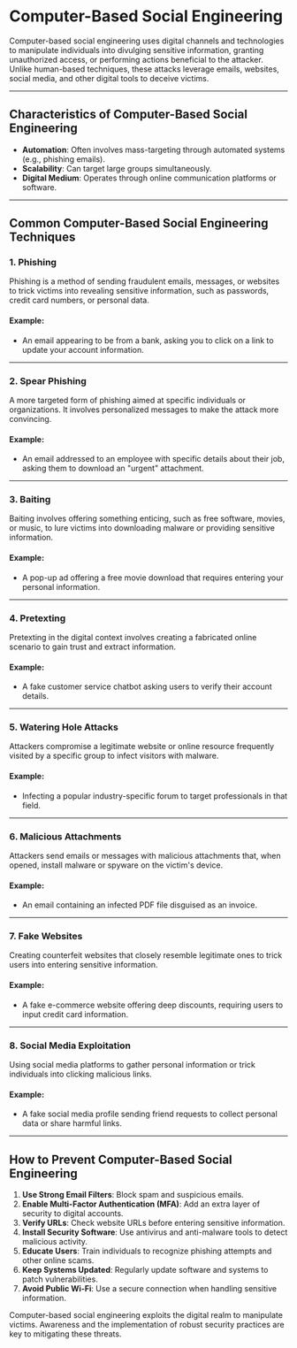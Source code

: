 # Computer-Based Social Engineering

Computer-based social engineering uses digital channels and technologies to manipulate individuals into divulging sensitive information, granting unauthorized access, or performing actions beneficial to the attacker. Unlike human-based techniques, these attacks leverage emails, websites, social media, and other digital tools to deceive victims.

---

## Characteristics of Computer-Based Social Engineering
- **Automation**: Often involves mass-targeting through automated systems (e.g., phishing emails).
- **Scalability**: Can target large groups simultaneously.
- **Digital Medium**: Operates through online communication platforms or software.

---

## Common Computer-Based Social Engineering Techniques

### 1. **Phishing**
Phishing is a method of sending fraudulent emails, messages, or websites to trick victims into revealing sensitive information, such as passwords, credit card numbers, or personal data.

#### Example:
- An email appearing to be from a bank, asking you to click on a link to update your account information.

---

### 2. **Spear Phishing**
A more targeted form of phishing aimed at specific individuals or organizations. It involves personalized messages to make the attack more convincing.

#### Example:
- An email addressed to an employee with specific details about their job, asking them to download an "urgent" attachment.

---

### 3. **Baiting**
Baiting involves offering something enticing, such as free software, movies, or music, to lure victims into downloading malware or providing sensitive information.

#### Example:
- A pop-up ad offering a free movie download that requires entering your personal information.

---

### 4. **Pretexting**
Pretexting in the digital context involves creating a fabricated online scenario to gain trust and extract information.

#### Example:
- A fake customer service chatbot asking users to verify their account details.

---

### 5. **Watering Hole Attacks**
Attackers compromise a legitimate website or online resource frequently visited by a specific group to infect visitors with malware.

#### Example:
- Infecting a popular industry-specific forum to target professionals in that field.

---

### 6. **Malicious Attachments**
Attackers send emails or messages with malicious attachments that, when opened, install malware or spyware on the victim's device.

#### Example:
- An email containing an infected PDF file disguised as an invoice.

---

### 7. **Fake Websites**
Creating counterfeit websites that closely resemble legitimate ones to trick users into entering sensitive information.

#### Example:
- A fake e-commerce website offering deep discounts, requiring users to input credit card information.

---

### 8. **Social Media Exploitation**
Using social media platforms to gather personal information or trick individuals into clicking malicious links.

#### Example:
- A fake social media profile sending friend requests to collect personal data or share harmful links.

---

## How to Prevent Computer-Based Social Engineering
1. **Use Strong Email Filters**: Block spam and suspicious emails.
2. **Enable Multi-Factor Authentication (MFA)**: Add an extra layer of security to digital accounts.
3. **Verify URLs**: Check website URLs before entering sensitive information.
4. **Install Security Software**: Use antivirus and anti-malware tools to detect malicious activity.
5. **Educate Users**: Train individuals to recognize phishing attempts and other online scams.
6. **Keep Systems Updated**: Regularly update software and systems to patch vulnerabilities.
7. **Avoid Public Wi-Fi**: Use a secure connection when handling sensitive information.

Computer-based social engineering exploits the digital realm to manipulate victims. Awareness and the implementation of robust security practices are key to mitigating these threats.
